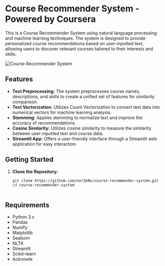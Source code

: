 # Course Recommender System - Powered by Coursera
This is a Course Recommender System using natural language processing and machine learning techniques. The system is designed to provide personalized course recommendations based on user-inputted text, allowing users to discover relevant courses tailored to their interests and skills.


![Course Recommender System](/img4.png)


## Features
- **Text Preprocessing:** The system preprocesses course names, descriptions, and skills to create a unified set of features for similarity comparison.
- **Text Vectorization:** Utilizes Count Vectorization to convert text data into numerical vectors for machine learning analysis.
- **Stemming:** Applies stemming to normalize text and improve the accuracy of recommendations.
- **Cosine Similarity:** Utilizes cosine similarity to measure the similarity between user-inputted text and course data.
- **Streamlit App:** Offers a user-friendly interface through a Streamlit web application for easy interaction.

## Getting Started
1. **Clone the Repository:**
   ```bash
   git clone https://github.com/norZeNo/course-recommender-system.git
   cd course-recommender-system



## Requirements
- Python 3.x
- Pandas
- NumPy
- Matplotlib
- Seaborn
- NLTK
- Streamlit
- Scikit-learn
- Acknowle
